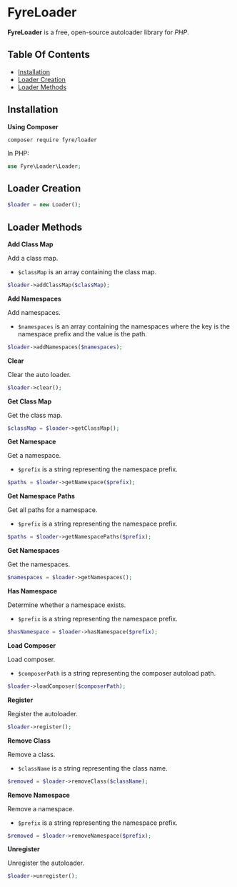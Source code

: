 # FyreLoader

**FyreLoader** is a free, open-source autoloader library for *PHP*.


## Table Of Contents
- [Installation](#installation)
- [Loader Creation](#loader-creation)
- [Loader Methods](#loader-methods)



## Installation

**Using Composer**

```
composer require fyre/loader
```

In PHP:

```php
use Fyre\Loader\Loader;
```


## Loader Creation

```php
$loader = new Loader();
```


## Loader Methods

**Add Class Map**

Add a class map.

- `$classMap` is an array containing the class map.

```php
$loader->addClassMap($classMap);
```

**Add Namespaces**

Add namespaces.

- `$namespaces` is an array containing the namespaces where the key is the namespace prefix and the value is the path.

```php
$loader->addNamespaces($namespaces);
```

**Clear**

Clear the auto loader.

```php
$loader->clear();
```

**Get Class Map**

Get the class map.

```php
$classMap = $loader->getClassMap();
```

**Get Namespace**

Get a namespace.

- `$prefix` is a string representing the namespace prefix.

```php
$paths = $loader->getNamespace($prefix);
```

**Get Namespace Paths**

Get all paths for a namespace.

- `$prefix` is a string representing the namespace prefix.

```php
$paths = $loader->getNamespacePaths($prefix);
```

**Get Namespaces**

Get the namespaces.

```php
$namespaces = $loader->getNamespaces();
```

**Has Namespace**

Determine whether a namespace exists.

- `$prefix` is a string representing the namespace prefix.

```php
$hasNamespace = $loader->hasNamespace($prefix);
```

**Load Composer**

Load composer.

- `$composerPath` is a string representing the composer autoload path.

```php
$loader->loadComposer($composerPath);
```

**Register**

Register the autoloader.

```php
$loader->register();
```

**Remove Class**

Remove a class.

- `$className` is a string representing the class name.

```php
$removed = $loader->removeClass($className);
```

**Remove Namespace**

Remove a namespace.

- `$prefix` is a string representing the namespace prefix.

```php
$removed = $loader->removeNamespace($prefix);
```

**Unregister**

Unregister the autoloader.

```php
$loader->unregister();
```